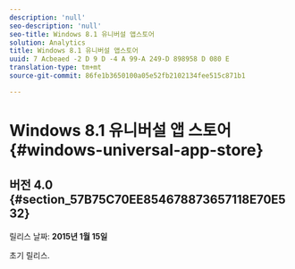 ```yaml
---
description: 'null'
seo-description: 'null'
seo-title: Windows 8.1 유니버설 앱스토어
solution: Analytics
title: Windows 8.1 유니버설 앱스토어
uuid: 7 Acbeaed -2 D 9 D -4 A 99-A 249-D 898958 D 080 E
translation-type: tm+mt
source-git-commit: 86fe1b3650100a05e52fb2102134fee515c871b1

---
```



# Windows 8.1 유니버설 앱 스토어{#windows-universal-app-store}

## 버전 4.0 {#section_57B75C70EE854678873657118E70E532}

릴리스 날짜: **2015년 1월 15일**

초기 릴리스.
